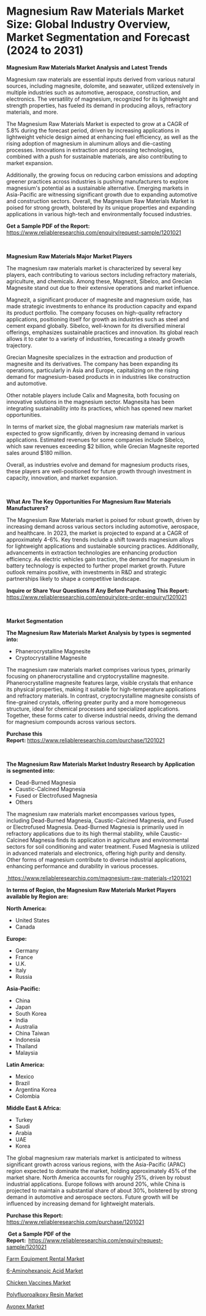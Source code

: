 <p><h1>Magnesium Raw Materials Market Size: Global Industry Overview, Market Segmentation and Forecast (2024 to 2031)</h1></p><p><strong>Magnesium Raw Materials Market Analysis and Latest Trends</strong></p>
<p><p>Magnesium raw materials are essential inputs derived from various natural sources, including magnesite, dolomite, and seawater, utilized extensively in multiple industries such as automotive, aerospace, construction, and electronics. The versatility of magnesium, recognized for its lightweight and strength properties, has fueled its demand in producing alloys, refractory materials, and more.</p><p>The Magnesium Raw Materials Market is expected to grow at a CAGR of 5.8% during the forecast period, driven by increasing applications in lightweight vehicle design aimed at enhancing fuel efficiency, as well as the rising adoption of magnesium in aluminum alloys and die-casting processes. Innovations in extraction and processing technologies, combined with a push for sustainable materials, are also contributing to market expansion.</p><p>Additionally, the growing focus on reducing carbon emissions and adopting greener practices across industries is pushing manufacturers to explore magnesium's potential as a sustainable alternative. Emerging markets in Asia-Pacific are witnessing significant growth due to expanding automotive and construction sectors. Overall, the Magnesium Raw Materials Market is poised for strong growth, bolstered by its unique properties and expanding applications in various high-tech and environmentally focused industries.</p></p>
<p><strong>Get a Sample PDF of the Report:&nbsp;</strong> <a href="https://www.reliableresearchiq.com/enquiry/request-sample/1201021">https://www.reliableresearchiq.com/enquiry/request-sample/1201021</a></p>
<p>&nbsp;</p>
<p><strong>Magnesium Raw Materials Major Market Players</strong></p>
<p><p>The magnesium raw materials market is characterized by several key players, each contributing to various sectors including refractory materials, agriculture, and chemicals. Among these, Magnezit, Sibelco, and Grecian Magnesite stand out due to their extensive operations and market influence.</p><p>Magnezit, a significant producer of magnesite and magnesium oxide, has made strategic investments to enhance its production capacity and expand its product portfolio. The company focuses on high-quality refractory applications, positioning itself for growth as industries such as steel and cement expand globally. Sibelco, well-known for its diversified mineral offerings, emphasizes sustainable practices and innovation. Its global reach allows it to cater to a variety of industries, forecasting a steady growth trajectory.</p><p>Grecian Magnesite specializes in the extraction and production of magnesite and its derivatives. The company has been expanding its operations, particularly in Asia and Europe, capitalizing on the rising demand for magnesium-based products in in industries like construction and automotive. </p><p>Other notable players include Calix and Magnesita, both focusing on innovative solutions in the magnesium sector. Magnesita has been integrating sustainability into its practices, which has opened new market opportunities.</p><p>In terms of market size, the global magnesium raw materials market is expected to grow significantly, driven by increasing demand in various applications. Estimated revenues for some companies include Sibelco, which saw revenues exceeding $2 billion, while Grecian Magnesite reported sales around $180 million.</p><p>Overall, as industries evolve and demand for magnesium products rises, these players are well-positioned for future growth through investment in capacity, innovation, and market expansion.</p></p>
<p>&nbsp;</p>
<p><strong>What Are The Key Opportunities For Magnesium Raw Materials Manufacturers?</strong></p>
<p><p>The Magnesium Raw Materials market is poised for robust growth, driven by increasing demand across various sectors including automotive, aerospace, and healthcare. In 2023, the market is projected to expand at a CAGR of approximately 4-6%. Key trends include a shift towards magnesium alloys for lightweight applications and sustainable sourcing practices. Additionally, advancements in extraction technologies are enhancing production efficiency. As electric vehicles gain traction, the demand for magnesium in battery technology is expected to further propel market growth. Future outlook remains positive, with investments in R&D and strategic partnerships likely to shape a competitive landscape.</p></p>
<p><strong>Inquire or Share Your Questions If Any Before Purchasing This Report:</strong> <a href="https://www.reliableresearchiq.com/enquiry/pre-order-enquiry/1201021">https://www.reliableresearchiq.com/enquiry/pre-order-enquiry/1201021</a></p>
<p>&nbsp;</p>
<p><strong>Market Segmentation</strong></p>
<p><strong>The Magnesium Raw Materials Market Analysis by types is segmented into:</strong></p>
<p><ul><li>Phanerocrystalline Magnesite</li><li>Cryptocrystalline Magnesite</li></ul></p>
<p><p>The magnesium raw materials market comprises various types, primarily focusing on phanerocrystalline and cryptocrystalline magnesite. Phanerocrystalline magnesite features large, visible crystals that enhance its physical properties, making it suitable for high-temperature applications and refractory materials. In contrast, cryptocrystalline magnesite consists of fine-grained crystals, offering greater purity and a more homogeneous structure, ideal for chemical processes and specialized applications. Together, these forms cater to diverse industrial needs, driving the demand for magnesium compounds across various sectors.</p></p>
<p><strong>Purchase this Report:&nbsp;</strong><a href="https://www.reliableresearchiq.com/purchase/1201021">https://www.reliableresearchiq.com/purchase/1201021</a></p>
<p>&nbsp;</p>
<p><strong>The Magnesium Raw Materials Market Industry Research by Application is segmented into:</strong></p>
<p><ul><li>Dead-Burned Magnesia</li><li>Caustic-Calcined Magnesia</li><li>Fused or Electrofused Magnesia</li><li>Others</li></ul></p>
<p><p>The magnesium raw materials market encompasses various types, including Dead-Burned Magnesia, Caustic-Calcined Magnesia, and Fused or Electrofused Magnesia. Dead-Burned Magnesia is primarily used in refractory applications due to its high thermal stability, while Caustic-Calcined Magnesia finds its application in agriculture and environmental sectors for soil conditioning and water treatment. Fused Magnesia is utilized in advanced materials and electronics, offering high purity and density. Other forms of magnesium contribute to diverse industrial applications, enhancing performance and durability in various processes.</p></p>
<p><a href="https://www.reliableresearchiq.com/magnesium-raw-materials-r1201021">&nbsp;https://www.reliableresearchiq.com/magnesium-raw-materials-r1201021</a></p>
<p><strong>In terms of Region, the Magnesium Raw Materials Market Players available by Region are:</strong></p>
<p>
    <p> <strong> North America: </strong>
        <ul>
            <li>United States</li>
            <li>Canada</li>
        </ul>
        </p> 
    <p> <strong> Europe: </strong>
        <ul>
            <li>Germany</li>
            <li>France</li>
            <li>U.K.</li>
            <li>Italy</li>
            <li>Russia</li>
        </ul>
        </p> 
    <p> <strong> Asia-Pacific: </strong>
        <ul>
            <li>China</li>
            <li>Japan</li>
            <li>South Korea</li>
            <li>India</li>
            <li>Australia</li>
            <li>China Taiwan</li>
            <li>Indonesia</li>
            <li>Thailand</li>
            <li>Malaysia</li>
        </ul>
        </p> 
    <p> <strong> Latin America: </strong>
        <ul>
            <li>Mexico</li>
            <li>Brazil</li>
            <li>Argentina Korea</li>
            <li>Colombia</li>
        </ul>
        </p> 
    <p> <strong> Middle East & Africa: </strong>
        <ul>
            <li>Turkey</li>
            <li>Saudi</li>
            <li>Arabia</li>
            <li>UAE</li>
            <li>Korea</li>
        </ul>
    </p>
    </p>
<p><p>The global magnesium raw materials market is anticipated to witness significant growth across various regions, with the Asia-Pacific (APAC) region expected to dominate the market, holding approximately 45% of the market share. North America accounts for roughly 25%, driven by robust industrial applications. Europe follows with around 20%, while China is projected to maintain a substantial share of about 30%, bolstered by strong demand in automotive and aerospace sectors. Future growth will be influenced by increasing demand for lightweight materials.</p></p>
<p><strong>Purchase this Report: </strong><a href="https://www.reliableresearchiq.com/purchase/1201021">https://www.reliableresearchiq.com/purchase/1201021</a></p>
<p>&nbsp;<strong>Get a Sample PDF of the Report:&nbsp;&nbsp;</strong><a href="https://www.reliableresearchiq.com/enquiry/request-sample/1201021">https://www.reliableresearchiq.com/enquiry/request-sample/1201021</a></p>
<p><strong></strong></p>
<p><p><a href="https://www.linkedin.com/pulse/navigating-global-farm-equipment-rental-market-landscape-trends-qlfac?trackingId=7ddlNoyxS7KInhie8t9zjw%3D%3D">Farm Equipment Rental Market</a></p><p><a href="https://issuu.com/reportprime-2/docs/6-aminohexanoic-acid-market-size-20_9a7a7a0f6e109a">6-Aminohexanoic Acid Market</a></p><p><a href="https://www.linkedin.com/pulse/chicken-vaccines-market-revolution-2024-2031-trends-shaping-uofpc?trackingId=rgjOHGuqTrKzO%2BCu7qQGyw%3D%3D">Chicken Vaccines Market</a></p><p><a href="https://issuu.com/reportprime-2/docs/polyfluoroalkoxy-resin-market-size-_aa76e22a9eba48">Polyfluoroalkoxy Resin Market</a></p><p><a href="https://www.linkedin.com/pulse/avonex-market-share-analysis-growth-trends-forecasts-f0muc?trackingId=sOsXLqNJRy%2BFG4c2J4UNJA%3D%3D">Avonex Market</a></p></p>
